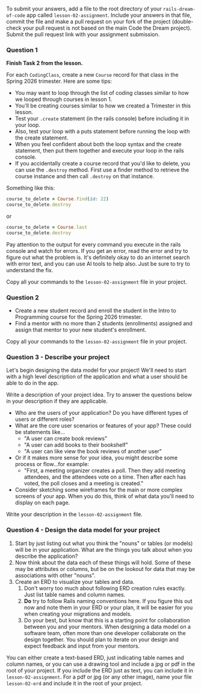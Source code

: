 To submit your answers, add a file to the root directory of your `rails-dream-of-code` app called `lesson-02-assignment`. Include your answers in that file, commit the file and make a pull request on your fork of the project (double-check your pull request is not based on the main Code the Dream project). Submit the pull request link with your assignment submission.

### Question 1
**Finish Task 2 from the lesson.**

For each `CodingClass`, create a new `Course` record for that class in the Spring 2026 trimester. Here are some tips:
- You may want to loop through the list of coding classes similar to how we looped through courses in lesson 1. 
- You'll be creating courses similar to how we created a Trimester in this lesson.
- Test your `.create` statement (in the rails console) before including it in your loop.
- Also, test your loop with a puts statement before running the loop with the create statement.
- When you feel confident about both the loop syntax and the create statement, then put them together and execute your loop in the rails console.
- If you accidentally create a course record that you'd like to delete, you can use the `.destroy` method. First use a finder method to retrieve the course instance and then call `.destroy` on that instance.

Something like this:
```ruby
course_to_delete = Course.find(id: 22)
course_to_delete.destroy
```
or 
```ruby
course_to_delete = Course.last
course_to_delete.destroy
```

Pay attention to the output for every command you execute in the rails console and watch for errors. If you get an error, read the error and try to figure out what the problem is. It's definitely okay to do an internet search with error text, and you can use AI tools to help also. Just be sure to try to understand the fix.

Copy all your commands to the `lesson-02-assignment` file in your project.

### Question 2
- Create a new student record and enroll the student in the Intro to Programming course for the Spring 2026 trimester.
- Find a mentor with no more than 2 students (enrollments) assigned and assign that mentor to your new student's enrollment.

Copy all your commands to the `lesson-02-assignment` file in your project.

### Question 3 - Describe your project 
Let's begin designing the data model for your project! We'll need to start with a high level description of the application and what a user should be able to do in the app.

Write a description of your project idea. Try to answer the questions below in your description if they are applicable. 
- Who are the users of your application? Do you have different types of users or different roles?
- What are the core user scenarios or features of your app? These could be statements like... 
   - "A user can create book reviews"
   - "A user can add books to their bookshelf"
   - "A user can like view the book reviews of another user"
- Or if it makes more sense for your idea, you might describe some process or flow...for example:
   - "First, a meeting organizer creates a poll. Then they add meeting attendees, and the attendees vote on a time. Then after each has voted, the poll closes and a meeting is created."
- Consider sketching some wireframes for the main or more complex screens of your app. When you do this, think of what data you'll need to display on each page. 

Write your description in the `lesson-02-assignment` file.

### Question 4 - Design the data model for your project
1. Start by just listing out what you think the "nouns" or tables (or models) will be in your application. What are the things you talk about when you describe the application?
2. Now think about the data each of these things will hold. Some of these may be attributes or columns, but be on the lookout for data that may be associations with other "nouns".
3. Create an ERD to visualize your tables and data.
    1. Don't worry too much about following ERD creation rules exactly. Just list table names and column names.
    2. **Do** try to follow Rails naming conventions here. If you figure this out now and note them in your ERD or your plan, it will be easier for you when creating your migrations and models.
    3. Do your best, but know that this is a starting point for collaboration between you and your mentors. When designing a data model on a software team, often more than one developer collaborate on the design together. You should plan to iterate on your design and expect feedback and input from your mentors.

You can either create a text-based ERD, just indicating table names and column names, or you can use a drawing tool and include a jpg or pdf in the root of your project. If you include the ERD just as text, you can include it in `lesson-02-assignment`. For a pdf or jpg (or any other image), name your file `lesson-02-erd` and include it in the root of your project.
